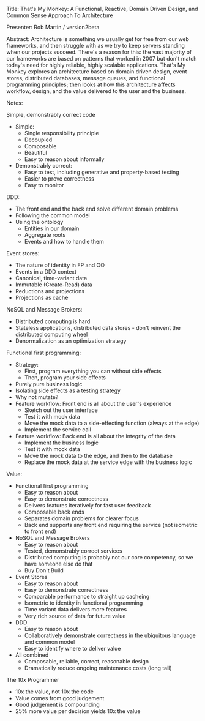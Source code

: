 Title: That's My Monkey: A Functional, Reactive, Domain Driven Design, and Common Sense Approach To Architecture

Presenter: Rob Martin / version2beta

Abstract: Architecture is something we usually get for free from our web frameworks, and then struggle with as we try to keep servers standing when our projects succeed. There's a reason for this: the vast majority of our frameworks are based on patterns that worked in 2007 but don't match today's need for highly reliable, highly scalable applications. That's My Monkey explores an architecture based on domain driven design, event stores, distributed databases, message queues, and functional programming principles; then looks at how this architecture affects workflow, design, and the value delivered to the user and the business.

Notes:

Simple, demonstrably correct code

* Simple:
  * Single responsibility principle
  * Decoupled
  * Composable
  * Beautiful
  * Easy to reason about informally
* Demonstrably correct:
  * Easy to test, including generative and property-based testing
  * Easier to prove correctness
  * Easy to monitor

DDD:

* The front end and the back end solve different domain problems
* Following the common model
* Using the ontology
  * Entities in our domain
  * Aggregate roots
  * Events and how to handle them

Event stores:

* The nature of identity in FP and OO
* Events in a DDD context
* Canonical, time-variant data
* Immutable (Create-Read) data
* Reductions and projections
* Projections as cache

NoSQL and Message Brokers:

* Distributed computing is hard
* Stateless applications, distributed data stores - don't reinvent the distributed computing wheel
* Denormalization as an optimization strategy

Functional first programming:

* Strategy:
  * First, program everything you can without side effects
  * Then, program your side effects
* Purely pure business logic
* Isolating side effects as a testing strategy
* Why not mutate?
* Feature workflow: Front end is all about the user's experience
  * Sketch out the user interface
  * Test it with mock data
  * Move the mock data to a side-effecting function (always at the edge)
  * Implement the service call
* Feature workflow: Back end is all about the integrity of the data
  * Implement the business logic
  * Test it with mock data
  * Move the mock data to the edge, and then to the database
  * Replace the mock data at the service edge with the business logic

Value:

* Functional first programming
  * Easy to reason about
  * Easy to demonstrate correctness
  * Delivers features iteratively for fast user feedback
  * Composable back ends
  * Separates domain problems for clearer focus
  * Back end supports any front end requiring the service (not isometric to front end)
* NoSQL and Message Brokers
  * Easy to reason about
  * Tested, demonstrably correct services
  * Distributed computing is probably not our core competency, so we have someone else do that
  * Buy Don't Build
* Event Stores
  * Easy to reason about
  * Easy to demonstrate correctness
  * Comparable performance to straight up cacheing
  * Isometric to identity in functional programming
  * Time variant data delivers more features
  * Very rich source of data for future value
* DDD
  * Easy to reason about
  * Collaboratively demonstrate correctness in the ubiquitous language and common model
  * Easy to identify where to deliver value
* All combined
  * Composable, reliable, correct, reasonable design
  * Dramatically reduce ongoing maintenance costs (long tail)

The 10x Programmer

* 10x the value, not 10x the code
* Value comes from good judgement
* Good judgement is compounding
* 25% more value per decision yields 10x the value
